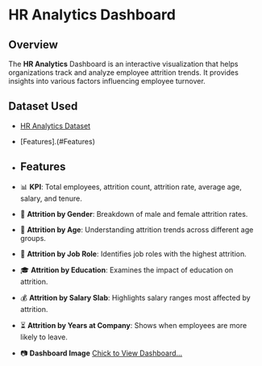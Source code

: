 # HR Analytics Dashboard
## Overview
The **HR Analytics** Dashboard is an interactive visualization that helps organizations track and analyze employee attrition trends. It provides insights into various factors influencing employee turnover.

## Dataset Used
- <a href = "https://github.com/sitanshusingh/HR-Analytics-DashBoard/blob/main/HR_Analytics-Data.csv">HR Analytics Dataset</a>
- [Features].(#Features)

- ## Features  
 - 📊 **KPI**: Total employees, attrition count, attrition rate, average age, salary, and tenure.  
 - 👥 **Attrition by Gender**: Breakdown of male and female attrition rates.  
 - 📅 **Attrition by Age**: Understanding attrition trends across different age groups.  
 - 🏢 **Attrition by Job Role**: Identifies job roles with the highest attrition.  
 - 🎓 **Attrition by Education**: Examines the impact of education on attrition.  
 - 💰 **Attrition by Salary Slab**: Highlights salary ranges most affected by attrition.  
 - ⏳ **Attrition by Years at Company**: Shows when employees are more likely to leave.
 - 📷 **Dashboard Image** <a href= "https://github.com/sitanshusingh/HR-Analytics-DashBoard/blob/main/DashBoard.png">Chick to View Dashboard...</a>

